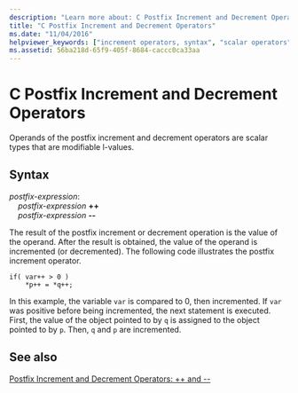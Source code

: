 ```yaml
---
description: "Learn more about: C Postfix Increment and Decrement Operators"
title: "C Postfix Increment and Decrement Operators"
ms.date: "11/04/2016"
helpviewer_keywords: ["increment operators, syntax", "scalar operators", "types [C], scalar"]
ms.assetid: 56ba218d-65f9-405f-8684-caccc0ca33aa
---
```

# C Postfix Increment and Decrement Operators

Operands of the postfix increment and decrement operators are scalar types that are modifiable l-values.

## Syntax

*postfix-expression*:<br/>
&nbsp;&nbsp;&nbsp;&nbsp;*postfix-expression*  **++**<br/>
&nbsp;&nbsp;&nbsp;&nbsp;*postfix-expression*  **--**

The result of the postfix increment or decrement operation is the value of the operand. After the result is obtained, the value of the operand is incremented (or decremented). The following code illustrates the postfix increment operator.

```
if( var++ > 0 )
    *p++ = *q++;
```

In this example, the variable `var` is compared to 0, then incremented. If `var` was positive before being incremented, the next statement is executed. First, the value of the object pointed to by `q` is assigned to the object pointed to by `p`. Then, `q` and `p` are incremented.

## See also

[Postfix Increment and Decrement Operators: ++ and --](../cpp/postfix-increment-and-decrement-operators-increment-and-decrement.md)
